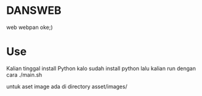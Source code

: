 # DANSWEB
web webpan oke;)


# Use
Kalian tinggal install Python 
kalo sudah install python 
lalu kalian run dengan cara ./main.sh

untuk aset image ada di directory asset/images/
